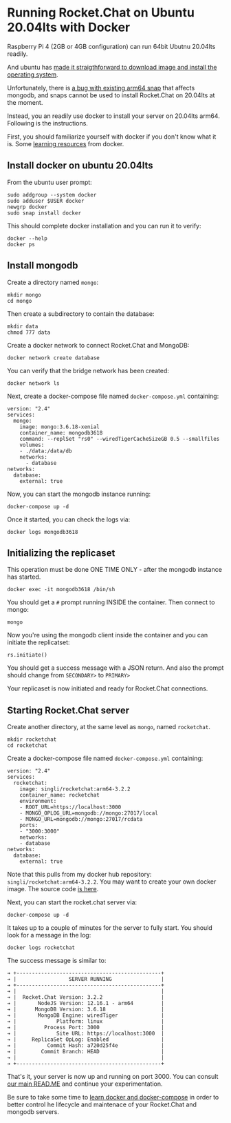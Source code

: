 # Running Rocket.Chat on Ubuntu 20.04lts with Docker

Raspberry Pi 4 (2GB or 4GB configuration) can run 64bit Ubutnu 20.04lts readily.   

And ubuntu has [made it straigthforward to download image and install the operating system](https://ubuntu.com/download/raspberry-pi).

Unfortunately, there is [a bug with existing arm64 snap](https://github.com/RocketChat/Rocket.Chat.Embedded.arm64/issues/1) that affects mongodb, and snaps cannot be used to install Rocket.Chat on 20.04lts at the moment.

Instead, you an readily use docker to install your server on 20.04lts arm64.  Following is the instructions.

First, you should familiarize yourself with docker if you don't know what it is.  Some [learning resources](https://docs.docker.com/get-started/) from docker. 

## Install docker on ubuntu 20.04lts

From the ubuntu user prompt:

```
sudo addgroup --system docker
sudo adduser $USER docker
newgrp docker
sudo snap install docker
```
This should complete docker installation and you can run it to verify:

```
docker --help
docker ps
```

## Install mongodb

Create a directory named `mongo`:

```
mkdir mongo
cd mongo
```

Then create a subdirectory to contain the database:

```
mkdir data
chmod 777 data
```

Create a docker network to connect Rocket.Chat and MongoDB:

```
docker network create database
```

You can verify that the bridge network has been created:

```
docker network ls
```

Next, create a docker-compose file named `docker-compose.yml` containing:

```
version: "2.4"
services:
  mongo:
    image: mongo:3.6.18-xenial
    container_name: mongodb3618
    command: --replSet "rs0" --wiredTigerCacheSizeGB 0.5 --smallfiles
    volumes:
    - ./data:/data/db
    networks:
      - database
networks:
  database:
    external: true
```

Now, you can start the mongodb instance running:

```
docker-compose up -d
```

Once it started, you can check the logs via:

```
docker logs mongodb3618
```

## Initializing the replicaset

This operation must be done ONE TIME ONLY - after the mongodb instance has started.

```
docker exec -it mongodb3618 /bin/sh
```

You should get a `#` prompt running INSIDE the container.  Then connect to mongo:

```
mongo
```

Now you're using the mongodb client inside the container and you can initiate the replicatset:

```
rs.initiate() 
```

You should get a success message with a JSON return.  And also the prompt should change from `SECONDARY>` to `PRIMARY>`

Your replicaset is now initiated and ready for Rocket.Chat connections.

##  Starting Rocket.Chat server

Create another directory, at the same level as `mongo`,  named `rocketchat`.

```
mkdir rocketchat
cd rocketchat
```

Create a docker-compose file named `docker-compose.yml` containing:

```
version: "2.4"
services:
  rocketchat:
    image: singli/rocketchat:arm64-3.2.2
    container_name: rocketchat
    environment:
    - ROOT_URL=https://localhost:3000
    - MONGO_OPLOG_URL=mongodb://mongo:27017/local
    - MONGO_URL=mongodb://mongo:27017/rcdata
    ports:
    - "3000:3000"
    networks:
    - database
networks:
  database:
    external: true
```

Note that this pulls from my docker hub repository:  `singli/rocketchat:arm64-3.2.2`.   You may want to create your own docker image.  The source code [is here](https://github.com/RocketChat/Rocket.Chat.Embedded.arm64).

Next, you can start the rocket.chat server via:

```
docker-compose up -d
```

It takes up to a couple of minutes for the server to fully start.   You should look for a message in the log:

```
docker logs rocketchat
```

The success message is similar to:

```
➔ +-----------------------------------------------+
➔ |                 SERVER RUNNING                |
➔ +-----------------------------------------------+
➔ |                                               |
➔ |  Rocket.Chat Version: 3.2.2                   |
➔ |       NodeJS Version: 12.16.1 - arm64         |
➔ |      MongoDB Version: 3.6.18                  |
➔ |       MongoDB Engine: wiredTiger              |
➔ |             Platform: linux                   |
➔ |         Process Port: 3000                    |
➔ |             Site URL: https://localhost:3000  |
➔ |     ReplicaSet OpLog: Enabled                 |
➔ |          Commit Hash: a720d25f4e              |
➔ |        Commit Branch: HEAD                    |
➔ |                                               |
➔ +-----------------------------------------------+
```
 
That's it, your server is now up and running on port 3000.  You can consult [our main READ.ME](https://github.com/RocketChat/Rocket.Chat.RaspberryPi/blob/master/README.md#thats-it-your-private-chat-server-should-now-be-live)  and continue your experimentation.

Be sure to take some time to [learn docker and docker-compose](https://docs.docker.com/compose/gettingstarted/) in order to better control he lifecycle and maintenace of your Rocket.Chat and mongodb servers.


